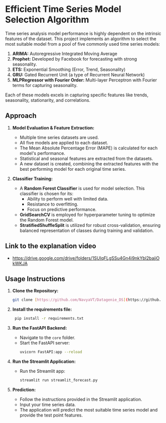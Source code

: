 # Efficient Time Series Model Selection Algorithm

Time series analysis model performance is highly dependent on the intrinsic features of the dataset. This project implements an algorithm to select the most suitable model from a pool of five commonly used time series models:

1.  **ARIMA:** Autoregressive Integrated Moving Average
2.  **Prophet:** Developed by Facebook for forecasting with strong seasonality.
3.  **ETS:** Exponential Smoothing (Error, Trend, Seasonality)
4.  **GRU:** Gated Recurrent Unit (a type of Recurrent Neural Network)
5.  **MLPRegressor with Fourier Order:** Multi-layer Perceptron with Fourier terms for capturing seasonality.

Each of these models excels in capturing specific features like trends, seasonality, stationarity, and correlations.

## Approach

1.  **Model Evaluation & Feature Extraction:**
    * Multiple time series datasets are used.
    * All five models are applied to each dataset.
    * The Mean Absolute Percentage Error (MAPE) is calculated for each model's performance.
    * Statistical and seasonal features are extracted from the datasets.
    * A new dataset is created, combining the extracted features with the best performing model for each original time series.

2.  **Classifier Training:**
    * A **Random Forest Classifier** is used for model selection. This classifier is chosen for its:
        * Ability to perform well with limited data.
        * Resistance to overfitting.
        * Focus on predictive performance.
    * **GridSearchCV** is employed for hyperparameter tuning to optimize the Random Forest model.
    * **StratifiedShuffleSplit** is utilized for robust cross-validation, ensuring balanced representation of classes during training and validation.
## Link to the explanation video
* https://drive.google.com/drive/folders/1SUIqFLgSSu4Gn4i9nkYbl2bajiOkWKJA 
## Usage Instructions

1.  **Clone the Repository:**
    ```bash
    git clone [https://github.com/NavyaVT/Datagenie_DS](https://github.com/NavyaVT/Datagenie_DS)
    ```

2.  **Install the requirements file:**
    ```bash
     pip install -r requirements.txt
    ```
3.  **Run the FastAPI Backend:**
    * Navigate to the `core` folder.
    * Start the FastAPI server:
        ```bash
        uvicorn FastAPI:app --reload
        ```

4.  **Run the Streamlit Application:**
    * Run the Streamlit app:
        ```bash
        streamlit run streamlit_forecast.py
        ```

4.  **Prediction:**
    * Follow the instructions provided in the Streamlit application.
    * Input your time series data.
    * The application will predict the most suitable time series model and provide the test point features.

